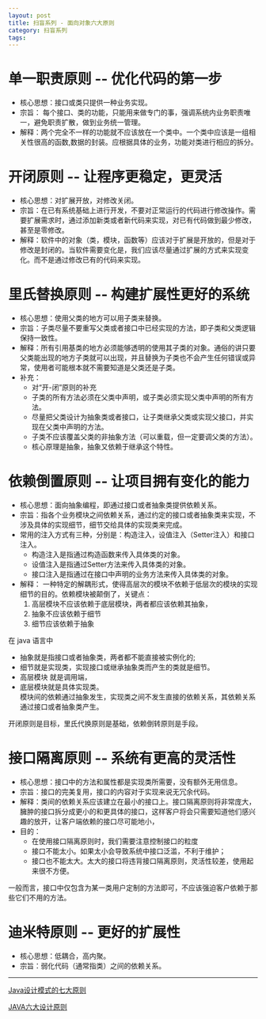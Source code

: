 ```yaml
---
layout: post
title: 扫盲系列 - 面向对象六大原则
category: 扫盲系列
tags:
---
```

<!-- * content -->
<!-- {:toc} -->


# 单一职责原则 -- 优化代码的第一步
* 核心思想：接口或类只提供一种业务实现。
* 宗旨： 每个接口、类的功能，只能用来做专门的事，强调系统内业务职责唯一，避免职责扩散，做到业务统一管理。
* 解释：两个完全不一样的功能就不应该放在一个类中。一个类中应该是一组相关性很高的函数,数据的封装。应根据具体的业务，功能对类进行相应的拆分。



# 开闭原则 -- 让程序更稳定，更灵活
* 核心思想：对扩展开放，对修改关闭。
* 宗旨：在已有系统基础上进行开发，不要对正常运行的代码进行修改操作。需要扩展需求时，通过添加新类或者新代码来实现，对已有代码做到最少修改，甚至是零修改。
* 解释：软件中的对象（类，模块，函数等）应该对于扩展是开放的，但是对于修改是封闭的。当软件需要变化是，我们应该尽量通过扩展的方式来实现变化。而不是通过修改已有的代码来实现。

# 里氏替换原则 -- 构建扩展性更好的系统
* 核心思想：使用父类的地方可以用子类来替换。
* 宗旨：子类尽量不要重写父类或者接口中已经实现的方法，即子类和父类逻辑保持一致性。
* 解释：所有引用基类的地方必须能够透明的使用其子类的对象。通俗的讲只要父类能出现的地方子类就可以出现，并且替换为子类也不会产生任何错误或异常，使用者可能根本就不需要知道是父类还是子类。
* 补充：
  * 对“开-闭”原则的补充
  * 子类的所有方法必须在父类中声明，或子类必须实现父类中声明的所有方法。
  * 尽量把父类设计为抽象类或者接口，让子类继承父类或实现父接口，并实现在父类中声明的方法。
  * 子类不应该覆盖父类的非抽象方法（可以重载，但一定要调父类的方法）。
  * 核心原理是抽象，抽象又依赖于继承这个特性。

# 依赖倒置原则 -- 让项目拥有变化的能力
* 核心思想：面向抽象编程，即通过接口或者抽象类提供依赖关系。
* 宗旨：指各个业务模块之间依赖关系，通过约定的接口或者抽象类来实现，不涉及具体的实现细节，细节交给具体的实现类来完成。
* 常用的注入方式有三种，分别是：构造注入，设值注入（Setter注入）和接口注入。
  * 构造注入是指通过构造函数来传入具体类的对象。
  * 设值注入是指通过Setter方法来传入具体类的对象。
  * 接口注入是指通过在接口中声明的业务方法来传入具体类的对象。
* 解释： 一种特定的解耦形式，使得高层次的模块不依赖于低层次的模块的实现细节的目的。依赖模块被颠倒了，关键点：
  1. 高层模块不应该依赖于底层模块，两者都应该依赖其抽象，
  2. 抽象不应该依赖于细节
  3. 细节应该依赖于抽象

在 java 语言中
* 抽象就是指接口或者抽象类，两者都不能直接被实例化的;
* 细节就是实现类，实现接口或继承抽象类而产生的类就是细节。
* 高层模块 就是调用端，
* 底层模块就是具体实现类。   
模块间的依赖通过抽象发生，实现类之间不发生直接的依赖关系，其依赖关系通过接口或者抽象类产生。


开闭原则是目标，里氏代换原则是基础，依赖倒转原则是手段。



# 接口隔离原则 -- 系统有更高的灵活性
* 核心思想：接口中的方法和属性都是实现类所需要，没有额外无用信息。
* 宗旨：接口的完美复用，接口的内容对于实现来说无冗余代码。
* 解释：类间的依赖关系应该建立在最小的接口上。接口隔离原则将非常庞大，臃肿的接口拆分成更小的和更具体的接口，这样客户将会只需要知道他们感兴趣的放开，让客户端依赖的接口尽可能地小，
* 目的：
  * 在使用接口隔离原则时，我们需要注意控制接口的粒度
  * 接口不能太小。如果太小会导致系统中接口泛滥，不利于维护；
  * 接口也不能太大。太大的接口将违背接口隔离原则，灵活性较差，使用起来很不方便。

一般而言，接口中仅包含为某一类用户定制的方法即可，不应该强迫客户依赖于那些它们不用的方法。


# 迪米特原则 -- 更好的扩展性
* 核心思想：低耦合，高内聚。
* 宗旨：弱化代码（通常指类）之间的依赖关系。



----
[Java设计模式的七大原则](https://juejin.im/post/5ea08aa06fb9a03c5c5aa544)

[JAVA六大设计原则](https://segmentfault.com/a/1190000012204233)
